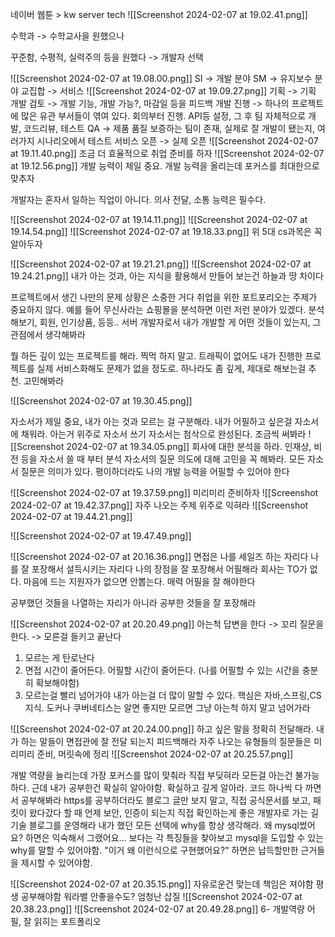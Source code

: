 
네이버 웹툰 > kw server tech
![[Screenshot 2024-02-07 at 19.02.41.png]]

수학과 -> 수학교사을 원했으나

꾸준함, 수평적, 실력주의 등을 원했다 -> 개발자 선택

![[Screenshot 2024-02-07 at 19.08.00.png]]
SI -> 개발 분야
SM -> 유지보수 분야
교집합 -> 서비스
![[Screenshot 2024-02-07 at 19.09.27.png]]
기획 ->  기획 
개발 검토 -> 개발 기능, 개발 가능?, 마감일 등을 피드백
개발 진행 -> 하나의 프로젝트에 많은 유관 부서들이 엮여 있다. 회의부터 진행. API등 설정, 그 후 팀 자체적으로 개발, 코드리뷰, 테스트
QA -> 제품 품질 보증하는 팀이 존재, 실제로 잘 개발이 됐는지, 여러가지 시나리오에서 테스트
서비스 오픈 -> 실제 오픈
![[Screenshot 2024-02-07 at 19.11.40.png]]
조금 더 효율적으로 취업 준비를 하자
![[Screenshot 2024-02-07 at 19.12.56.png]]
개발 능력이 제일 중요. 개발 능력을 올리는데 포커스를 최대한으로 맞추자

개발자는 혼자서 일하는 직업이 아니다.
의사 전달, 소통 능력은 필수다.


![[Screenshot 2024-02-07 at 19.14.11.png]]
![[Screenshot 2024-02-07 at 19.14.54.png]]
![[Screenshot 2024-02-07 at 19.18.33.png]]
위 5대 cs과목은 꼭 알아두자

![[Screenshot 2024-02-07 at 19.21.21.png]]
![[Screenshot 2024-02-07 at 19.24.21.png]]
내가 아는 것과, 아는 지식을 활용해서 만들어 보는건 하늘과 땅 차이다

프로젝트에서 생긴 나만의 문제 상황은 소중한 거다
취업을 위한 포트포리오는 주제가 중요하지 않다. 
예를 들어 무신사라는 쇼핑몰을 분석하면 이런 저런 분야가 있겠다. 분석해보기, 회원, 인기상품, 등등.. 서버 개발자로서 내가 개발할 게 어떤 것들이 있는지, 그 관점에서 생각해봐라

뭘 하든 깊이 있는 프로젝트를 해라. 찍먹 하지 말고. 
트래픽이 없어도 내가 진행한 프로젝트를 실제 서비스화해도 문제가 없을 정도로. 하나라도 좀 깊게, 제대로 해보는걸 추천. 고민해봐라



![[Screenshot 2024-02-07 at 19.30.45.png]]

자소서가 제일 중요, 내가 아는 것과 모르는 걸 구분해라. 
내가 어필하고 싶은걸 자소서에 채워라. 아는거 위주로 자소서 쓰기
자소서는 첨삭으로 완성된다. 조금씩 써봐라
![[Screenshot 2024-02-07 at 19.34.05.png]]
회사에 대한 분석을 하라. 인재상, 비전 등을 자소서 쓸 때 부터 분석
자소서의 질문 의도에 대해 고민을 꼭 해봐라. 모든 자소서 질문은 의미가 있다.
평이하더라도 나의 개발 능력을 어필할 수 있어야 한다

![[Screenshot 2024-02-07 at 19.37.59.png]]
미리미리 준비하자
![[Screenshot 2024-02-07 at 19.42.37.png]]
자주 나오는 주제 위주로 익혀라
![[Screenshot 2024-02-07 at 19.44.21.png]]

![[Screenshot 2024-02-07 at 19.47.49.png]]

![[Screenshot 2024-02-07 at 20.16.36.png]]
면접은 나를 세일즈 하는 자리다
나를 잘 포장해서 설득시키는 자리다
나의 장점을 잘 포장해서 어필해라
회사는 TO가 없다. 마음에 드는 지원자가 없으면 안뽑는다.
매력 어필을 잘 해야한다

공부했던 것들을 나열하는 자리가 아니라
공부한 것들을 잘 포장해라

![[Screenshot 2024-02-07 at 20.20.49.png]]
아는척 답변을 한다 -> 꼬리 질문을 한다. -> 모른걸 들키고 끝난다
1. 모르는 게 탄로난다
2. 면접 시간이 줄어든다. 어필할 시간이 줄어든다. (나를 어필할 수 있는 시간을 충분히 확보해야함)
3. 모르는걸 빨리 넘어가야 내가 아는걸 더 많이 말할 수 있다.
핵심은 자바,스프링,CS지식. 도커나 쿠버네티스는 알면 좋지만 모르면 그냥 아는척 하지 말고 넘어가라

![[Screenshot 2024-02-07 at 20.24.00.png]]
하고 싶은 말을 정확히 전달해라. 
내가 하는 말들이 면접관에 잘 전달 되는지 피드백해라
자주 나오는 유형들의 질문들은 미리미리 준비, 머릿속에 정리
![[Screenshot 2024-02-07 at 20.25.57.png]]

개발 역량을 늘리는데 가장 포커스를 많이 맞춰라
직접 부딪혀라
모든걸 아는건 불가능 하다. 근데 내가 공부한건 확실히 알아야함. 확실하고 깊게 알아라. 코드 하나씩 다 까면서 공부해봐라
https를 공부하더라도 블로그 글만 보지 말고, 직접 공식문서를 보고, 패킷이 왔다갔다 할 때 언제 보안, 인증이 되는지 직접 확인하는게 좋은 개발자로 가는 길
기술 블로그를 운영해라
내가 했던 모든 선택에 why를 항상 생각해라. 왜 mysql썼어요? 하면은 익숙해서 그랬어요... 보다는 각 특징들을 찾아보고 mysql을 도입할 수 있는 why를 말할 수 있어야함. "이거 왜 이런식으로 구현했어요?" 하면은 납득할만한 근거들을 제시할 수 있어야함.


![[Screenshot 2024-02-07 at 20.35.15.png]]
자유로운건 맞는데 책임은 져야함
평생 공부해야함
워라밸 안좋을수도?
엄청난 삽질
![[Screenshot 2024-02-07 at 20.38.23.png]]
![[Screenshot 2024-02-07 at 20.49.28.png]]
6- 개발역량 어필, 잘 읽히는 포트폴리오
